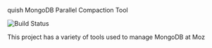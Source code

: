 quish
MongoDB Parallel Compaction Tool

![Build Status](https://travis-ci.org/phil-hildebrand/mdb_squish.svg?branch=master)

This project has a variety of tools used to manage MongoDB at Moz


